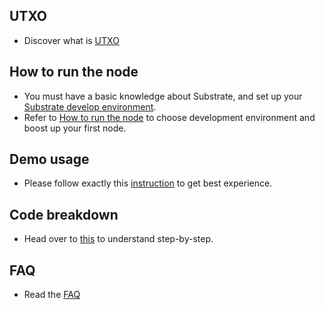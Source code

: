 ## UTXO

- Discover what is [UTXO](docs/utxo.md)

## How to run the node

- You must have a basic knowledge about Substrate, and set up your [Substrate develop environment](https://docs.substrate.io/install/).
- Refer to [How to run the node](docs/how-to-run-the-node.md) to choose development environment and boost up your first node.


## Demo usage

- Please follow exactly this [instruction](docs/demo-usage.md) to get best experience.


## Code breakdown

- Head over to [this](docs/code-breakdown.md) to understand step-by-step.


## FAQ

- Read the [FAQ](docs/faq.md)
